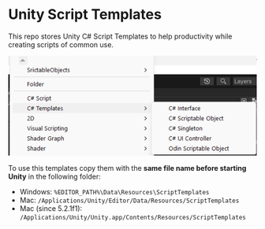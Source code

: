 # Unity Script Templates

This repo stores Unity C# Script Templates to help productivity while creating scripts of common use.

![Screenshot_1](/Images/Screenshot_1.png?raw=true "Screenshot")

To use this templates copy them with the **same file name before starting Unity** in the following folder:

- Windows: `%EDITOR_PATH%\Data\Resources\ScriptTemplates`
- Mac: `/Applications/Unity/Editor/Data/Resources/ScriptTemplates`
- Mac (since 5.2.1f1): `/Applications/Unity/Unity.app/Contents/Resources/ScriptTemplates`

